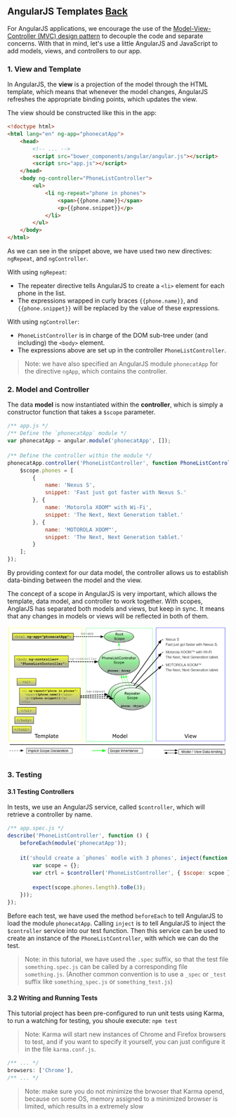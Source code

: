 ## AngularJS Templates [Back](./../angular1.md)

For AngularJS applications, we encourage the use of the [Model-View-Controller (MVC) design pattern](http://en.wikipedia.org/wiki/Model%E2%80%93View%E2%80%93Controller) to decouple the code and separate concerns. With that in mind, let's use a little AngularJS and JavaScript to add models, views, and controllers to our app.

### 1. View and Template

In AngularJS, the **view** is a projection of the model through the HTML template, which means that whenever the model changes, AngularJS refreshes the appropriate binding points, which updates the view.

The view should be constructed like this in the app:

```html
<!doctype html>
<html lang="en" ng-app="phonecatApp">
    <head>
        <!-- ... -->
        <script src="bower_components/angular/angular.js"></script>
        <script src="app.js"></script>
    </head>
    <body ng-controller="PhoneListController">
        <ul>
            <li ng-repeat="phone in phones">
                <span>{{phone.name}}</span>
                <p>{{phone.snippet}}</p>
            </li>
        </ul>
    </body>
</html>
```

As we can see in the snippet above, we have used two new directives: `ngRepeat`, and `ngController`.

With using `ngRepeat`:

- The repeater directive tells AngularJS to create a `<li>` element for each phone in the list.
- The expressions wrapped in curly braces `{{phone.name}}`, and `{{phone.snippet}}` will be replaced by the value of these expressions.

With using `ngController`:

- `PhoneListController` is in charge of the DOM sub-tree under (and including) the `<body>` element.
- The expressions above are set up in the controller `PhoneListController`.
 
> Note: we have also specified an AngularJS module `phonecatApp` for the directive `ngApp`, which contains the controller.

### 2. Model and Controller

The data **model** is now instantiated within the **controller**, which is simply a constructor function that takes a `$scope` parameter.

```js
/** app.js */
/** Define the `phonecatApp` module */
var phonecatApp = angular.module('phonecatApp', []);

/** Define the controller within the module */
phonecatApp.controller('PhoneListController', function PhoneListController ($scope) {
    $scope.phones = [
        {
            name: 'Nexus S',
            snippet: 'Fast just got faster with Nexus S.'
        }, {
            name: 'Motorola XOOM™ with Wi-Fi',
            snippet: 'The Next, Next Generation tablet.'
        }, {
            name: 'MOTOROLA XOOM™',
            snippet: 'The Next, Next Generation tablet.'
        }
    ];
});
```

By providing context for our data model, the controller allows us to establish data-binding between the model and the view.

The concept of a scope in AngularJS is very important, which allows the template, data model, and controller to work together. With scopes, AnglarJS has separated both models and views, but keep in sync. It means that any changes in models or views will be reflected in both of them.

<p align="center">
    <img src="./tutorial_02.png" />
</p>

### 3. Testing

#### 3.1 Testing Controllers

In tests, we use an AngularJS service, called `$controller`, which will retrieve a controller by name.

```js
/** app.spec.js */
describe('PhoneListController', function () {
    beforeEach(module('phonecatApp'));
    
    it('should create a `phones` modle with 3 phones', inject(function ($controller) {
        var scope = {};
        var ctrl = $controller('PhoneListController', { $scope: scpoe });
        
        expect(scope.phones.length).toBe(3);
    }));
});
```

Before each test, we have used the method `beforeEach` to tell AngularJS to load the module `phonecatApp`. Calling `inject` is to tell AngularJS to inject the `$controller` service into our test function. Then this service can be used to create an instance of the `PhoneListController`, with which we can do the test.

> Note: in this tutorial, we have used the `.spec` suffix, so that the test file `something.spec.js` can be called by a corresponding file `something.js`. (Another common convention is to use a `_spec` or `_test` suffix like `something_spec.js` or `something_test.js`)

#### 3.2 Writing and Running Tests

This tutorial project has been pre-configured to run unit tests using Karma, to run a watching for testing, you shoule execute: `npm test` 

> Note: Karma will start new instances of Chrome and Firefox browsers to test, and if you want to specify it yourself, you can just configure it in the file `karma.conf.js`.

```js
/** ... */
browsers: ['Chrome'],
/** ... */
```

> Note: make sure you do not minimize the brwoser that Karma opend, because on some OS, memory assigned to a minimized browser is limited, which results in a extremely slow
